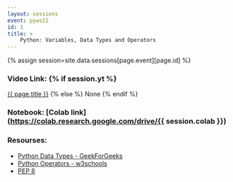 ```yaml
---
layout: sessions
event: pyws22
id: 1
title: >
    Python: Variables, Data Types and Operators
---
```


{% assign session=site.data.sessions[page.event][page.id] %}

### Video Link: {% if session.yt %} 
<a href="https://youtu.be/{{ session.yt }}">{{ page.title }}</a>
    {% else %} None 
    {% endif %}
### Notebook: [Colab link](https://colab.research.google.com/drive/{{ session.colab }})
### Resourses: 
- [Python Data Types - GeekForGeeks](https://www.geeksforgeeks.org/python-data-types/)
- [Python Operators - w3schools](https://www.w3schools.com/python/python_operators.asp)
- [PEP 8](https://peps.python.org/pep-0008/)
